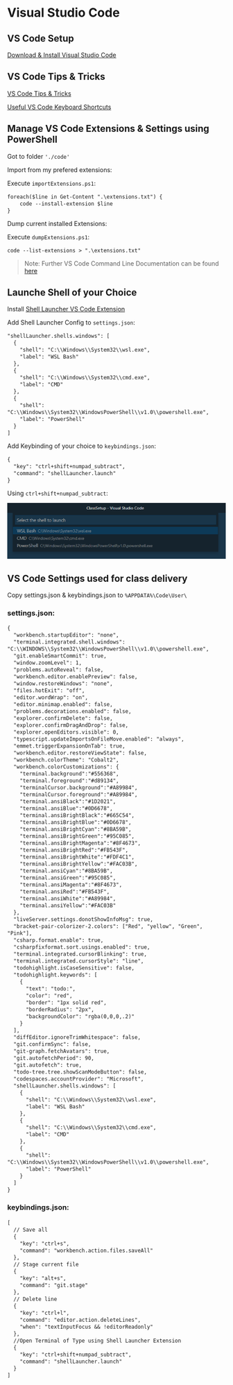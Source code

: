 # Visual Studio Code

## VS Code Setup

[Download & Install Visual Studio Code](https://code.visualstudio.com/)

## VS Code Tips & Tricks

[VS Code Tips & Tricks](https://github.com/Microsoft/vscode-tips-and-tricks)

[Useful VS Code Keyboard Shortcuts](https://zellwk.com/blog/useful-vscode-keyboard-shortcuts/)

## Manage VS Code Extensions & Settings using PowerShell

Got to folder `'./code'`

Import from my prefered extensions:

Execute `importExtensions.ps1`:

```
foreach($line in Get-Content ".\extensions.txt") {
    code --install-extension $line
}
```

Dump current installed Extensions:

Execute `dumpExtensions.ps1`:

```
code --list-extensions > ".\extensions.txt"
```

>Note: Further VS Code Command Line Documentation can be found [here](https://code.visualstudio.com/docs/editor/command-line)

## Launche Shell of your Choice

Install [Shell Launcher VS Code Extension](https://marketplace.visualstudio.com/items?itemName=Tyriar.shell-launcher)

Add Shell Launcher Config to `settings.json`:

```
"shellLauncher.shells.windows": [
  {
    "shell": "C:\\Windows\\System32\\wsl.exe",
    "label": "WSL Bash"
  },
  {
    "shell": "C:\\Windows\\System32\\cmd.exe",
    "label": "CMD"
  },
  {
    "shell": "C:\\Windows\\System32\\WindowsPowerShell\\v1.0\\powershell.exe",
    "label": "PowerShell"
  }
]
```

Add Keybinding of your choice to `keybindings.json`:

```
{
  "key": "ctrl+shift+numpad_subtract",
  "command": "shellLauncher.launch"
}
```

Using `ctrl+shift+numpad_subtract`:

![shell-launcher](_images/shell-launcher.png)

## VS Code Settings used for class delivery

Copy settings.json & keybindings.json to `%APPDATA%\Code\User\`

### settings.json:

```
{
  "workbench.startupEditor": "none",
  "terminal.integrated.shell.windows": "C:\\WINDOWS\\System32\\WindowsPowerShell\\v1.0\\powershell.exe",
  "git.enableSmartCommit": true,
  "window.zoomLevel": 1,
  "problems.autoReveal": false,
  "workbench.editor.enablePreview": false,
  "window.restoreWindows": "none",
  "files.hotExit": "off",
  "editor.wordWrap": "on",
  "editor.minimap.enabled": false,
  "problems.decorations.enabled": false,
  "explorer.confirmDelete": false,
  "explorer.confirmDragAndDrop": false,
  "explorer.openEditors.visible": 0,
  "typescript.updateImportsOnFileMove.enabled": "always",
  "emmet.triggerExpansionOnTab": true,
  "workbench.editor.restoreViewState": false,
  "workbench.colorTheme": "Cobalt2",
  "workbench.colorCustomizations": {
    "terminal.background":"#556368",
    "terminal.foreground":"#d89134",
    "terminalCursor.background":"#A89984",
    "terminalCursor.foreground":"#A89984",
    "terminal.ansiBlack":"#1D2021",
    "terminal.ansiBlue":"#0D6678",
    "terminal.ansiBrightBlack":"#665C54",
    "terminal.ansiBrightBlue":"#0D6678",
    "terminal.ansiBrightCyan":"#8BA59B",
    "terminal.ansiBrightGreen":"#95C085",
    "terminal.ansiBrightMagenta":"#8F4673",
    "terminal.ansiBrightRed":"#FB543F",
    "terminal.ansiBrightWhite":"#FDF4C1",
    "terminal.ansiBrightYellow":"#FAC03B",
    "terminal.ansiCyan":"#8BA59B",
    "terminal.ansiGreen":"#95C085",
    "terminal.ansiMagenta":"#8F4673",
    "terminal.ansiRed":"#FB543F",
    "terminal.ansiWhite":"#A89984",
    "terminal.ansiYellow":"#FAC03B"
  },
  "liveServer.settings.donotShowInfoMsg": true,
  "bracket-pair-colorizer-2.colors": ["Red", "yellow", "Green", "Pink"],
  "csharp.format.enable": true,
  "csharpfixformat.sort.usings.enabled": true,
  "terminal.integrated.cursorBlinking": true,
  "terminal.integrated.cursorStyle": "line",
  "todohighlight.isCaseSensitive": false,
  "todohighlight.keywords": [
    {
      "text": "todo:",
      "color": "red",
      "border": "1px solid red",
      "borderRadius": "2px",
      "backgroundColor": "rgba(0,0,0,.2)"
    }
  ],
  "diffEditor.ignoreTrimWhitespace": false,
  "git.confirmSync": false,
  "git-graph.fetchAvatars": true,
  "git.autofetchPeriod": 90,
  "git.autofetch": true,
  "todo-tree.tree.showScanModeButton": false,
  "codespaces.accountProvider": "Microsoft",
  "shellLauncher.shells.windows": [
    {
      "shell": "C:\\Windows\\System32\\wsl.exe",
      "label": "WSL Bash"
    },
    {
      "shell": "C:\\Windows\\System32\\cmd.exe",
      "label": "CMD"
    },
    {
      "shell": "C:\\Windows\\System32\\WindowsPowerShell\\v1.0\\powershell.exe",
      "label": "PowerShell"
    }
  ]
}
```

### keybindings.json:

```
[
  // Save all
  {
    "key": "ctrl+s",
    "command": "workbench.action.files.saveAll"
  },
  // Stage current file
  {
    "key": "alt+s",
    "command": "git.stage"
  },
  // Delete line
  {
    "key": "ctrl+l",
    "command": "editor.action.deleteLines",
    "when": "textInputFocus && !editorReadonly"
  },
  //Open Terminal of Type using Shell Launcher Extension
  {
    "key": "ctrl+shift+numpad_subtract",
    "command": "shellLauncher.launch"
  }
]
```
